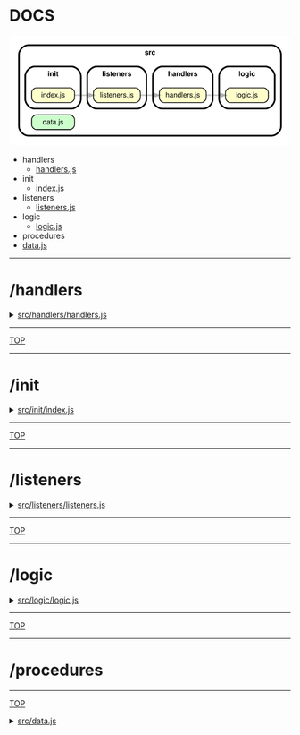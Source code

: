 <!-- BEGIN TITLE -->

# DOCS

<!-- END TITLE -->

<!-- BEGIN TREE -->

![dependency graph](./dependency-graph.svg)

<!-- END TREE -->

<!-- BEGIN TOC -->

- handlers
  - [handlers.js](#srchandlershandlersjs)
- init
  - [index.js](#srcinitindexjs)
- listeners
  - [listeners.js](#srclistenerslistenersjs)
- logic
  - [logic.js](#srclogiclogicjs)
- procedures
- [data.js](#srcdatajs)

<!-- END TOC -->

<!-- BEGIN DOCS -->

---

# /handlers

<details><summary><a href="../src/handlers/handlers.js" id="srchandlershandlersjs">src/handlers/handlers.js</a></summary>

</details>

---

[TOP](#DOCS)

---

# /init

<details><summary><a href="../src/init/index.js" id="srcinitindexjs">src/init/index.js</a></summary>

</details>

---

[TOP](#DOCS)

---

# /listeners

<details><summary><a href="../src/listeners/listeners.js" id="srclistenerslistenersjs">src/listeners/listeners.js</a></summary>

</details>

---

[TOP](#DOCS)

---

# /logic

<details><summary><a href="../src/logic/logic.js" id="srclogiclogicjs">src/logic/logic.js</a></summary>

</details>

---

[TOP](#DOCS)

---

# /procedures

---

[TOP](#DOCS)

<details><summary><a href="../src/data.js" id="srcdatajs">src/data.js</a></summary>

</details>

<!-- END DOCS -->
